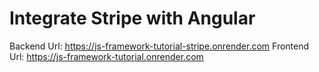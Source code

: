 ﻿# Integrate Stripe with Angular

Backend Url: https://js-framework-tutorial-stripe.onrender.com
Frontend Url: https://js-framework-tutorial.onrender.com

